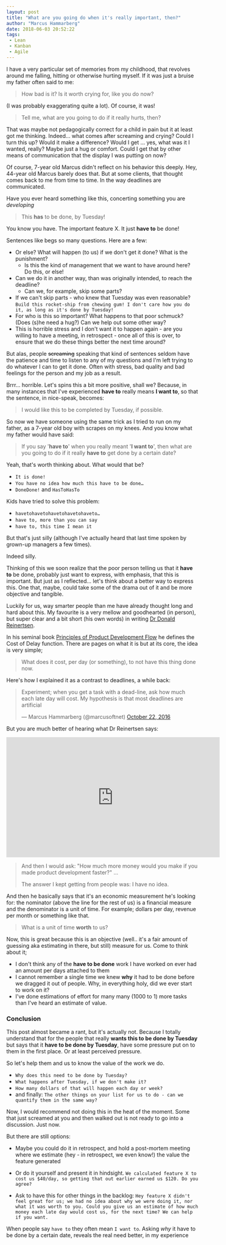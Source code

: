 ```yaml
---
layout: post
title: "What are you going do when it's really important, then?"
author: "Marcus Hammarberg"
date: 2018-06-03 20:52:22
tags:
 - Lean
 - Kanban
 - Agile
---
```


I have a very particular set of memories from my childhood, that revolves around me falling, hitting or otherwise hurting myself. If it was just a bruise my father often said to me:

> How bad is it? Is it worth crying for, like you do now?

(I was probably exaggerating quite a lot). Of course, it was!

> Tell me, what are you going to do if it really hurts, then?

That was maybe not pedagogically correct for a child in pain but it at least got me thinking. Indeed… what comes after screaming and crying? Could I turn this up? Would it make a difference? Would I get … yes, what was it I wanted, really? Maybe just a hug or comfort. Could I get that by other means of communication that the display I was putting on now?

Of course, 7-year old Marcus didn't reflect on his behavior this deeply. Hey, 44-year old Marcus barely does that. But at some clients, that thought comes back to me from time to time. In the way deadlines are communicated.

<!-- excerpt-end -->

Have you ever heard something like this, concerting something you are *developing*

> This **has** to be done, by Tuesday!

You know you have. The important feature X. It just **have to** be done!

Sentences like begs so many questions. Here are a few:

* Or else? What will happen (to us) if we don't get it done? What is the punishment?
  * Is this the kind of management that we want to have around here? Do this, or else!
* Can we do it in another way, than was originally intended, to reach the deadline?
  * Can we, for example, skip some parts?
* If we can't skip parts - who knew that Tuesday was even reasonable? `Build this rocket-ship from chewing gum! I don't care how you do it, as long as it's done by Tuesday!`
* For who is this so important? What happens to that poor schmuck? (Does (s)he need a hug?) Can we help out some other way?
* This is horrible stress and I don't want it to happen again - are you willing to have a meeting, in retrospect - once all of this is over, to ensure that we do these things better the next time around?

But alas, people ~~screaming~~ speaking that kind of sentences seldom have the patience and time to listen to any of my questions and I'm left trying to do whatever I can to get it done. Often with stress, bad quality and bad feelings for the person and my job as a result.

Brrr… horrible. Let's spins this a bit more positive, shall we? Because, in many instances that I've experienced **have to** really means **I want to**, so that the sentence, in nice-speak, becomes:

> I would like this to be completed by Tuesday, if possible.

So now we have someone using the same trick as I tried to run on my father, as a 7-year old boy with scrapes on my knees. And you know what my father would have said:

> If you say '**have to**' when you really meant '**I want to**', then what are you going to do if it really **have to** get done by a certain date?

Yeah, that's worth thinking about. What would that be?

* `It is done!`
* `You have no idea how much this have to be done…`
* `DoneDone!` and `HasToHasTo`

Kids have tried to solve this problem:

* `havetohavetohavetohavetohaveto…`
* `have to, more than you can say`
* `have to, this time I mean it`

But that's just silly (although I've actually heard that last time spoken by grown-up managers a few times).

Indeed silly.

Thinking of this we soon realize that the poor person telling us that it **have to** be done, probably just want to express, with emphasis, that this is important. But just as I reflected… let's think about a better way to express this. One that, maybe, could take some of the drama out of it and be more objective and tangible.

Luckily for us, way smarter people than me have already thought long and hard about this. My favourite is a very mellow and goodhearted (in person), but super clear and a bit short (his own words) in writing [Dr Donald Reinertsen](https://twitter.com/dreinertsen?lang=en).

In his seminal book [Principles of Product Development Flow](https://www.amazon.com/Principles-Product-Development-Flow-Generation/dp/1935401009/) he defines the Cost of Delay function. There are pages on what it is but at its core, the idea is very simple;

> What does it cost, per day (or something), to not have this thing done now.

Here's how I explained it as a contrast to deadlines, a while back:

<blockquote class="twitter-tweet" data-lang="en"><p lang="en" dir="ltr">Experiment; when you get a task with a dead-line, ask how much each late day will cost. My hypothesis is that most deadlines are artificial</p>&mdash; Marcus Hammarberg (@marcusoftnet) <a href="https://twitter.com/marcusoftnet/status/789755541560188928?ref_src=twsrc%5Etfw">October 22, 2016</a></blockquote>
<script async src="https://platform.twitter.com/widgets.js" charset="utf-8"></script>

But you are much better of hearing what Dr Reinertsen says:

<iframe width="560" height="315" src="https://youtu.be/du2WV1IbULU?t=1m28s" frameborder="0" allow="autoplay; encrypted-media" allowfullscreen></iframe>

> And then I would ask: "How much more money would you make if you made product development faster?"
> ...
>
> The answer I kept getting from people was: I have no idea.

And then he basically says that it's an economic measurement he's looking for: the nominator (above the line for the rest of us) is a financial measure and the denominator is a unit of time. For example; dollars per day, revenue per month or something like that.

> What is a unit of time **worth** to us?

Now, this is great because this is an objective (well.. it's a fair amount of guessing aka estimating in there, but still) measure for us. Come to think about it;

* I don't think any of the **have to be done** work I have worked on ever had an amount per days attached to them
* I cannot remember a single time we knew **why** it had to be done before we dragged it out of people. Why, in everything holy, did we ever start to work on it?
* I've done estimations of effort for many many (1000 to 1) more tasks than I've heard an estimate of value.

### Conclusion

This post almost became a rant, but it's actually not. Because I totally understand that for the people that really **wants this to be done by Tuesday** but says that it **have to be done by Tuesday**, have some pressure put on to them in the first place. Or at least perceived pressure.

So let's help them and us to know the value of the work we do.

* `Why does this need to be done by Tuesday?`
* `What happens after Tuesday, if we don't make it?`
* `How many dollars of that will happen each day or week?`
* and finally: `The other things on your list for us to do - can we quantify them in the same way?`

Now, I would recommend not doing this in the heat of the moment. Some that just screamed at you and then walked out is not ready to go into a discussion. Just now.

But there are still options:

* Maybe you could do it in retrospect, and hold a post-mortem meeting where we estimate (hey - in retrospect, we even know!) the value the feature generated

* Or do it yourself and present it in hindsight. `We calculated feature X to cost us $40/day, so getting that out earlier earned us $120. Do you agree?`

* Ask to have this for other things in the backlog: `Hey feature X didn't feel great for us; we had no idea about why we were doing it, nor what it was worth to you. Could you give us an estimate of how much money each late day would cost us, for the next time? We can help if you want.`

When people say `have to` they often mean `I want to`. Asking *why* it have to be done by a certain date, reveals the real need better, in my experience
